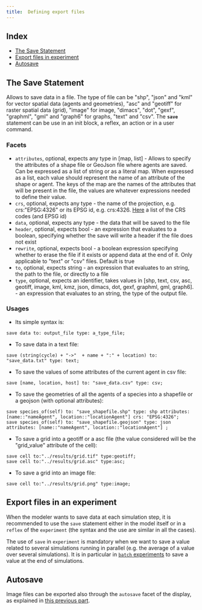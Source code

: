 ```yaml
---
title:  Defining export files
---
```


[//]: # (startConcept|export_files)
[//]: # (keyword|concept_file)
[//]: # (keyword|concept_load_file)

## Index

* [The Save Statement](#the-save-statement)
* [Export files in experiment](#export-files-in-experiment)
* [Autosave](#autosave)

## The Save Statement

[//]: # (keyword|statement_save)
Allows to save data in a file. The type of file can be "shp", "json" and "kml" for vector spatial data (agents and geometries), "asc" and "geotiff" for raster spatial data (grid), "image" for image, "dimacs", "dot", "gexf", "graphml", "gml" and "graph6" for graphs, "text" and "csv". The **`save`** statement can be use in an init block, a reflex, an action or in a user command.

### Facets 
  * `attributes`, optional, expects any type in [map, list] - Allows to specify the attributes of a shape file or GeoJson file where agents are saved. Can be expressed as a list of string or as a literal map. When expressed as a list, each value should represent the name of an attribute of the shape or agent. The keys of the map are the names of the attributes that will be present in the file, the values are whatever expressions needed to define their value. 
  * `crs`, optional, expects any type - the name of the projection, e.g. crs:"EPSG:4326" or its EPSG id, e.g. crs:4326. [Here](http://spatialreference.org) a list of the CRS codes (and EPSG id)
  * `data`, optional, expects any type - the data that will be saved to the file
  * `header`, optional, expects bool - an expression that evaluates to a boolean, specifying whether the save will write a header if the file does not exist
  * `rewrite`, optional, expects bool - a boolean expression specifying whether to erase the file if it exists or append data at the end of it. Only applicable to "text" or "csv" files. Default is true
  * `to`, optional, expects string - an expression that evaluates to an string, the path to the file, or directly to a file
  * `type`, optional, expects an identifier, takes values in [shp, text, csv, asc, geotiff, image, kml, kmz, json, dimacs, dot, gexf, graphml, gml, graph6]. - an expression that evaluates to an string, the type of the output file. 

### Usages

* Its simple syntax is:

```
save data to: output_file type: a_type_file;
```

[//]: # (keyword|concept_text)
* To save data in a text file:

```
save (string(cycle) + "->"  + name + ":" + location) to: "save_data.txt" type: text;
```

[//]: # (keyword|concept_csv)
* To save the values of some attributes of the current agent in csv file:

```
save [name, location, host] to: "save_data.csv" type: csv;
```

[//]: # (keyword|concept_shapefile)
* To save the geometries of all the agents of a species into a shapefile or a geojson (with optional attributes):

```
save species_of(self) to: "save_shapefile.shp" type: shp attributes: [name::"nameAgent", location::"locationAgent"] crs: "EPSG:4326";
save species_of(self) to: "save_shapefile.geojson" type: json attributes: [name::"nameAgent", location::"locationAgent"] ;
```
[//]: # (keyword|concept_grid)
* To save a grid into a geotiff or a asc file (the value considered will be the "grid_value" attribute of the cell):

```
save cell to:"../results/grid.tif" type:geotiff;
save cell to:"../results/grid.asc" type:asc;

```
[//]: # (keyword|concept_image)
* To save a grid into an image file:

```
save cell to:"../results/grid.png" type:image;

```
## Export files in an experiment

[//]: # (keyword|statement_output_file)
When the modeler wants to save data at each simulation step, it is recommended to use the `save` statement either in the model itself or in a `reflex` of the `experiment` (the syntax and the use are similar in all the cases).

The use of `save` in `experiment` is mandatory when we want to save a value related to several simulations running in parallel (e.g. the average of a value over several simulations). It is in particular in [`batch` experiments](BatchExperiments) to save a value at the end of simulations.

## Autosave

[//]: # (keyword|concept_autosave)
Image files can be exported also through the `autosave` facet of the display, as explained in [this previous part](DefiningDisplaysGeneralities#displays-and-layers).

[//]: # (endConcept|export_files)